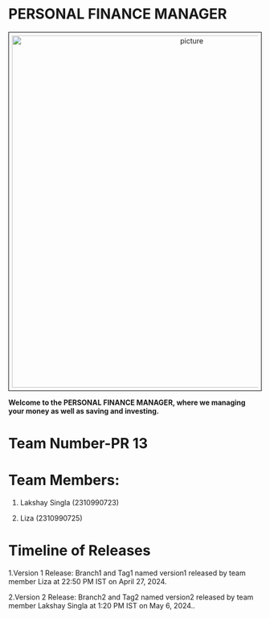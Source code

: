 # PERSONAL FINANCE MANAGER
<div style="text-align:center; border: 1px solid black; padding: 6px;">
    <img src=""alt="picture" alt="picture" width="700"/>
</div>



__Welcome to the PERSONAL FINANCE MANAGER, where we managing your money as well as saving and investing.__


# Team Number-PR 13

# Team Members:

1. Lakshay Singla (2310990723)

2. Liza (2310990725)

# Timeline of Releases

1.Version 1 Release:
Branch1 and Tag1 named version1 released by team member Liza at 22:50 PM IST on April 27, 2024.

2.Version 2 Release:
Branch2 and Tag2 named version2 released by team member Lakshay Singla at 1:20 PM IST on May 6, 2024..








